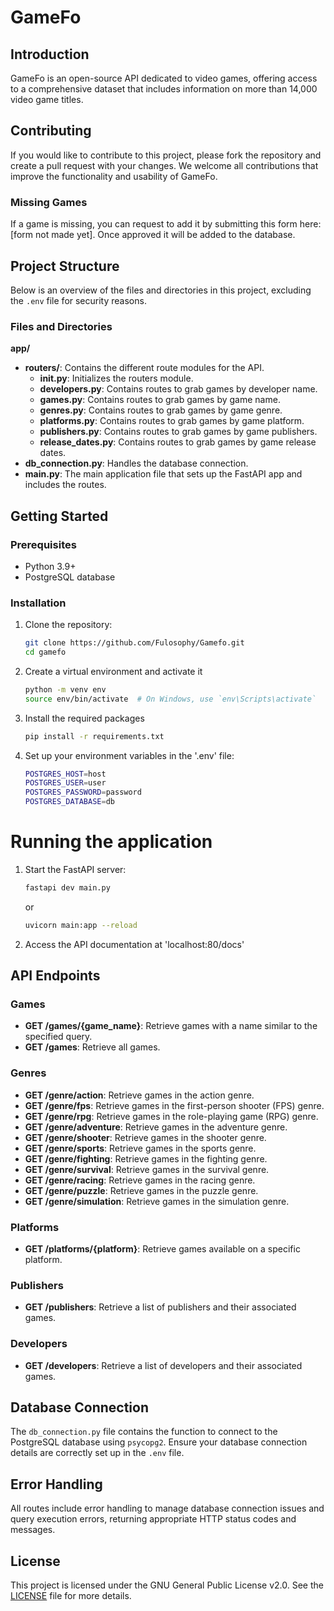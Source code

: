 # GameFo

## Introduction
GameFo is an open-source API dedicated to video games, offering access to a comprehensive dataset that includes information on more than 14,000 video game titles.

## Contributing

If you would like to contribute to this project, please fork the repository and create a pull request with your changes. We welcome all contributions that improve the functionality and usability of GameFo. 

### Missing Games
If a game is missing, you can request to add it by submitting this form here: [form not made yet]. Once approved it will be added to the database.


## Project Structure

Below is an overview of the files and directories in this project, excluding the `.env` file for security reasons.

### Files and Directories
**app/** 
- **routers/**: Contains the different route modules for the API.
  - **__init__.py**: Initializes the routers module.
  - **developers.py**: Contains routes to grab games by developer name.
  - **games.py**: Contains routes to grab games by game name.
  - **genres.py**: Contains routes to grab games by game genre.
  - **platforms.py**: Contains routes to grab games by game platform.
  - **publishers.py**: Contains routes to grab games by game publishers.
  - **release_dates.py**: Contains routes to grab games by game release dates.
- **db_connection.py**: Handles the database connection.
- **main.py**: The main application file that sets up the FastAPI app and includes the routes.




## Getting Started

### Prerequisites

- Python 3.9+
- PostgreSQL database

### Installation

1. Clone the repository:
   ```bash
   git clone https://github.com/Fulosophy/Gamefo.git
   cd gamefo

2. Create a virtual environment and activate it
    ```bash
    python -m venv env
    source env/bin/activate  # On Windows, use `env\Scripts\activate`

    ```
3. Install the required packages
    ```bash
    pip install -r requirements.txt
    ```
4. Set up your environment variables in the '.env' file:
   
   ```bash
   POSTGRES_HOST=host
   POSTGRES_USER=user
   POSTGRES_PASSWORD=password
   POSTGRES_DATABASE=db
   ```
# Running the application
1. Start the FastAPI server:
    ```bash
    fastapi dev main.py
    ```
    or
    ```bash
    uvicorn main:app --reload
    ```
2. Access the API documentation at 'localhost:80/docs'

## API Endpoints

### Games

- **GET /games/{game_name}**: Retrieve games with a name similar to the specified query.
- **GET /games**: Retrieve all games.
### Genres

- **GET /genre/action**: Retrieve games in the action genre.
- **GET /genre/fps**: Retrieve games in the first-person shooter (FPS) genre.
- **GET /genre/rpg**: Retrieve games in the role-playing game (RPG) genre.
- **GET /genre/adventure**: Retrieve games in the adventure genre.
- **GET /genre/shooter**: Retrieve games in the shooter genre.
- **GET /genre/sports**: Retrieve games in the sports genre.
- **GET /genre/fighting**: Retrieve games in the fighting genre.
- **GET /genre/survival**: Retrieve games in the survival genre.
- **GET /genre/racing**: Retrieve games in the racing genre.
- **GET /genre/puzzle**: Retrieve games in the puzzle genre.
- **GET /genre/simulation**: Retrieve games in the simulation genre.


### Platforms

- **GET /platforms/{platform}**: Retrieve games available on a specific platform.

### Publishers

- **GET /publishers**: Retrieve a list of publishers and their associated games.




### Developers

- **GET /developers**: Retrieve a list of developers and their associated games.

## Database Connection

The `db_connection.py` file contains the function to connect to the PostgreSQL database using `psycopg2`. Ensure your database connection details are correctly set up in the `.env` file.

## Error Handling

All routes include error handling to manage database connection issues and query execution errors, returning appropriate HTTP status codes and messages.



## License

This project is licensed under the GNU General Public License v2.0. See the [LICENSE](LICENSE) file for more details.

